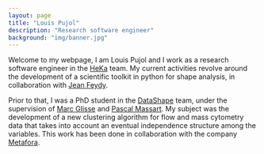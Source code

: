 ```yaml
---
layout: page
title: "Louis Pujol"
description: "Research software engineer"
background: "img/banner.jpg"
---
```



Welcome to my webpage, I am Louis Pujol and I work as a research software engineer in the [HeKa](https://team.inria.fr/heka/fr/) team. My current activities revolve around the development of a scientific toolkit in python for shape analysis, in collaboration with [Jean Feydy](https://www.jeanfeydy.com/).

Prior to that, I was a PhD student in the [DataShape](https://www.inria.fr/fr/datashape) team, under the supervision of [Marc Glisse](https://geometrica.saclay.inria.fr/team/Marc.Glisse/) and [Pascal Massart](http://massart.pascal.free.fr/Site/Home.html). My subject was the development of a new clustering algorithm for flow and mass cytometry data that takes into account an eventual independence structure among the variables. This work has been done in collaboration with the company [Metafora](https://www.metafora-biosystems.com/).
